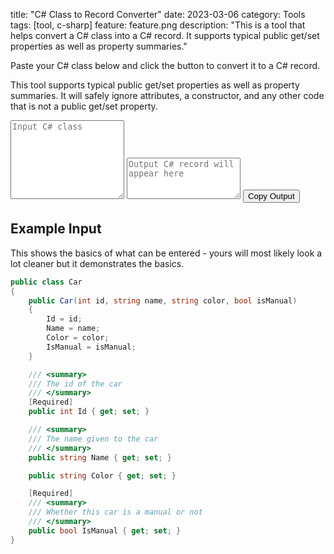 title: "C# Class to Record Converter"
date: 2023-03-06
category: Tools
tags: [tool, c-sharp]
feature: feature.png
description: "This is a tool that helps convert a C# class into a C# record. It supports typical public get/set properties as well as property summaries."

Paste your C# class below and click the button to convert it to a C# record.

This tool supports typical public get/set properties as well as property summaries. It will safely ignore attributes, a constructor, and any other code that is not a public get/set property.

<div id="tool" class="mb-2">
    <textarea class="form-control" id="input" placeholder="Input C# class" rows="8"></textarea>
    <textarea class="form-control mt-2" id="output" placeholder="Output C# record will appear here" rows="4" readonly></textarea>
    <button type="button" class="btn btn-primary mt-1" id="copy-output-button">Copy Output</button>
</div>

<script>
    const inputElement = document.getElementById("input");
    const outputElement = document.getElementById("output");
    const copyOutputButton = document.getElementById("copy-output-button");

    const escapeRegExp = (text) => text.replace(/[-[\]{}()*+?.,\\^$|#\s]/g, '\\$&'); // https://stackoverflow.com/a/9310752

    const convert = (input) => {
        if (input.trim() === "") {
            return "";
        }

        try {
            // Parse the class name
            const className = input.match(/\w+\s+class\s+(\w+)/)[1];

            // Parse all class properties and their associated summaries (if exists)
            const properties = input.match(/public\s+\S+\s+(\w+)\s*\{ get; set; \}/g).map((property) => {
                const name = property.match(/public\s+\S+\s+(\w+)\s*\{/)[1];
                const type = property.match(/public\s+(\S+)\s+\w+\s*\{/)[1];
                const summary = input.match(new RegExp(`<summary>([^<]+)<\\/summary>\\s+${escapeRegExp(property)}`))?.[1].trim().replace(/^\/+|\/+$/g, '').trim();
                return { name, type, summary };
            });

            // Build the docstring
            let docstring = properties.filter(p => p.summary !== undefined).map((property) => `/// <param name="${property.name}">${property.summary}</param>`).join('\n');
            docstring = docstring === "" ? "" : `${docstring}\n`;

            // Rebuild the class as a C# record
            const output = `${docstring}public record ${className}(${properties.map((property) => `${property.type} ${property.name}`).join(', ')});`;

            return output;
        } catch (e) {
            return "Error: Unable to parse input";
        }
    }

    inputElement.addEventListener("input", () => {
        outputElement.value = convert(inputElement.value);
    });
    copyOutputButton.addEventListener("click", () => {
        outputElement.select();
        outputElement.setSelectionRange(0, outputElement.value.length);
        document.execCommand("copy");
    });
</script>

## Example Input

This shows the basics of what can be entered - yours will most likely look a lot cleaner but it demonstrates the basics.

```csharp
public class Car
{
    public Car(int id, string name, string color, bool isManual)
    {
        Id = id;
        Name = name;
        Color = color;
        IsManual = isManual;
    }

    /// <summary>
    /// The id of the car
    /// </summary>
    [Required]
    public int Id { get; set; }

    /// <summary>
    /// The name given to the car
    /// </summary>
    public string Name { get; set; }

    public string Color { get; set; }

    [Required]
    /// <summary>
    /// Whether this car is a manual or not
    /// </summary>
    public bool IsManual { get; set; }
}
```
